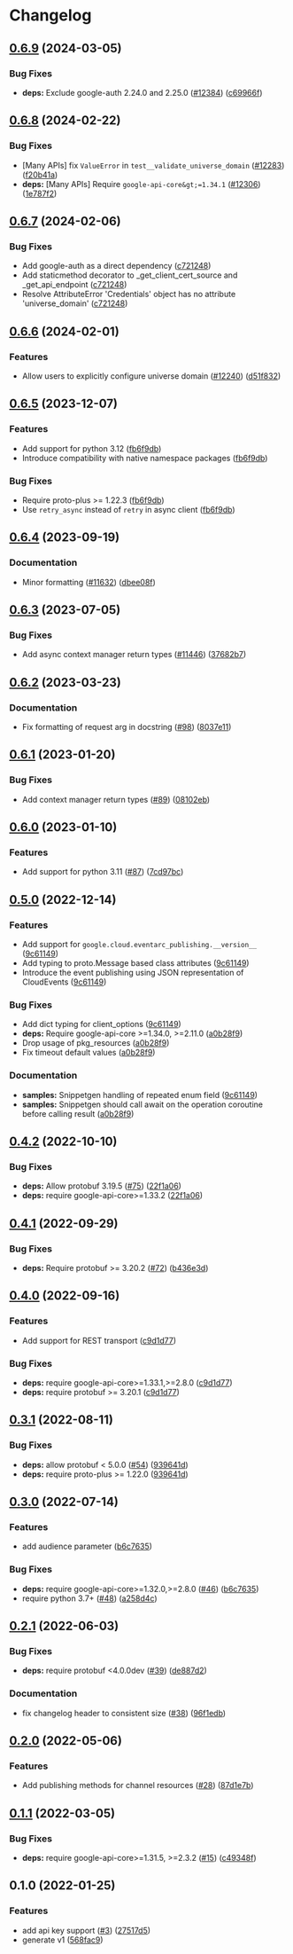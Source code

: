 # Changelog

## [0.6.9](https://github.com/googleapis/google-cloud-python/compare/google-cloud-eventarc-publishing-v0.6.8...google-cloud-eventarc-publishing-v0.6.9) (2024-03-05)


### Bug Fixes

* **deps:** Exclude google-auth 2.24.0 and 2.25.0 ([#12384](https://github.com/googleapis/google-cloud-python/issues/12384)) ([c69966f](https://github.com/googleapis/google-cloud-python/commit/c69966fa7aac2cba4e22513e4a053b3754f8ea5e))

## [0.6.8](https://github.com/googleapis/google-cloud-python/compare/google-cloud-eventarc-publishing-v0.6.7...google-cloud-eventarc-publishing-v0.6.8) (2024-02-22)


### Bug Fixes

* [Many APIs] fix `ValueError` in `test__validate_universe_domain` ([#12283](https://github.com/googleapis/google-cloud-python/issues/12283)) ([f20b41a](https://github.com/googleapis/google-cloud-python/commit/f20b41ac35b02a40135b83edfe819ff7a355ab21))
* **deps:** [Many APIs] Require `google-api-core&gt;=1.34.1` ([#12306](https://github.com/googleapis/google-cloud-python/issues/12306)) ([1e787f2](https://github.com/googleapis/google-cloud-python/commit/1e787f2079ac41ce634c7b90f02a6597cecb64be))

## [0.6.7](https://github.com/googleapis/google-cloud-python/compare/google-cloud-eventarc-publishing-v0.6.6...google-cloud-eventarc-publishing-v0.6.7) (2024-02-06)


### Bug Fixes

* Add google-auth as a direct dependency ([c721248](https://github.com/googleapis/google-cloud-python/commit/c721248accc77f0b1fba9605a65ea95a86f023a5))
* Add staticmethod decorator to _get_client_cert_source and _get_api_endpoint ([c721248](https://github.com/googleapis/google-cloud-python/commit/c721248accc77f0b1fba9605a65ea95a86f023a5))
* Resolve AttributeError 'Credentials' object has no attribute 'universe_domain' ([c721248](https://github.com/googleapis/google-cloud-python/commit/c721248accc77f0b1fba9605a65ea95a86f023a5))

## [0.6.6](https://github.com/googleapis/google-cloud-python/compare/google-cloud-eventarc-publishing-v0.6.5...google-cloud-eventarc-publishing-v0.6.6) (2024-02-01)


### Features

* Allow users to explicitly configure universe domain ([#12240](https://github.com/googleapis/google-cloud-python/issues/12240)) ([d51f832](https://github.com/googleapis/google-cloud-python/commit/d51f83298f89dbae23af1a146411b296eba6bba2))

## [0.6.5](https://github.com/googleapis/google-cloud-python/compare/google-cloud-eventarc-publishing-v0.6.4...google-cloud-eventarc-publishing-v0.6.5) (2023-12-07)


### Features

* Add support for python 3.12 ([fb6f9db](https://github.com/googleapis/google-cloud-python/commit/fb6f9dbfadfe1a8ca3b236e0cae5c85cf2862f3e))
* Introduce compatibility with native namespace packages ([fb6f9db](https://github.com/googleapis/google-cloud-python/commit/fb6f9dbfadfe1a8ca3b236e0cae5c85cf2862f3e))


### Bug Fixes

* Require proto-plus &gt;= 1.22.3 ([fb6f9db](https://github.com/googleapis/google-cloud-python/commit/fb6f9dbfadfe1a8ca3b236e0cae5c85cf2862f3e))
* Use `retry_async` instead of `retry` in async client ([fb6f9db](https://github.com/googleapis/google-cloud-python/commit/fb6f9dbfadfe1a8ca3b236e0cae5c85cf2862f3e))

## [0.6.4](https://github.com/googleapis/google-cloud-python/compare/google-cloud-eventarc-publishing-v0.6.3...google-cloud-eventarc-publishing-v0.6.4) (2023-09-19)


### Documentation

* Minor formatting ([#11632](https://github.com/googleapis/google-cloud-python/issues/11632)) ([dbee08f](https://github.com/googleapis/google-cloud-python/commit/dbee08f2df63e1906ba13b0d3060eec5a80c79e2))

## [0.6.3](https://github.com/googleapis/google-cloud-python/compare/google-cloud-eventarc-publishing-v0.6.2...google-cloud-eventarc-publishing-v0.6.3) (2023-07-05)


### Bug Fixes

* Add async context manager return types ([#11446](https://github.com/googleapis/google-cloud-python/issues/11446)) ([37682b7](https://github.com/googleapis/google-cloud-python/commit/37682b7793cfe0dcb27963fea7e474b3b85571c9))

## [0.6.2](https://github.com/googleapis/python-eventarc-publishing/compare/v0.6.1...v0.6.2) (2023-03-23)


### Documentation

* Fix formatting of request arg in docstring ([#98](https://github.com/googleapis/python-eventarc-publishing/issues/98)) ([8037e11](https://github.com/googleapis/python-eventarc-publishing/commit/8037e110078cf12615b8465064a736f2cbeef60c))

## [0.6.1](https://github.com/googleapis/python-eventarc-publishing/compare/v0.6.0...v0.6.1) (2023-01-20)


### Bug Fixes

* Add context manager return types ([#89](https://github.com/googleapis/python-eventarc-publishing/issues/89)) ([08102eb](https://github.com/googleapis/python-eventarc-publishing/commit/08102eb547a18d8efd055404248d9691e5bba78c))

## [0.6.0](https://github.com/googleapis/python-eventarc-publishing/compare/v0.5.0...v0.6.0) (2023-01-10)


### Features

* Add support for python 3.11 ([#87](https://github.com/googleapis/python-eventarc-publishing/issues/87)) ([7cd97bc](https://github.com/googleapis/python-eventarc-publishing/commit/7cd97bca2cce9cdfc43baf54e7d8b041516a9ab9))

## [0.5.0](https://github.com/googleapis/python-eventarc-publishing/compare/v0.4.2...v0.5.0) (2022-12-14)


### Features

* Add support for `google.cloud.eventarc_publishing.__version__` ([9c61149](https://github.com/googleapis/python-eventarc-publishing/commit/9c61149b5ab2896807783fde2984aa83eda8c357))
* Add typing to proto.Message based class attributes ([9c61149](https://github.com/googleapis/python-eventarc-publishing/commit/9c61149b5ab2896807783fde2984aa83eda8c357))
* Introduce the event publishing using JSON representation of CloudEvents ([9c61149](https://github.com/googleapis/python-eventarc-publishing/commit/9c61149b5ab2896807783fde2984aa83eda8c357))


### Bug Fixes

* Add dict typing for client_options ([9c61149](https://github.com/googleapis/python-eventarc-publishing/commit/9c61149b5ab2896807783fde2984aa83eda8c357))
* **deps:** Require google-api-core &gt;=1.34.0, >=2.11.0  ([a0b28f9](https://github.com/googleapis/python-eventarc-publishing/commit/a0b28f99301905dab3fb30092ff6a4ac3be7f492))
* Drop usage of pkg_resources ([a0b28f9](https://github.com/googleapis/python-eventarc-publishing/commit/a0b28f99301905dab3fb30092ff6a4ac3be7f492))
* Fix timeout default values ([a0b28f9](https://github.com/googleapis/python-eventarc-publishing/commit/a0b28f99301905dab3fb30092ff6a4ac3be7f492))


### Documentation

* **samples:** Snippetgen handling of repeated enum field ([9c61149](https://github.com/googleapis/python-eventarc-publishing/commit/9c61149b5ab2896807783fde2984aa83eda8c357))
* **samples:** Snippetgen should call await on the operation coroutine before calling result ([a0b28f9](https://github.com/googleapis/python-eventarc-publishing/commit/a0b28f99301905dab3fb30092ff6a4ac3be7f492))

## [0.4.2](https://github.com/googleapis/python-eventarc-publishing/compare/v0.4.1...v0.4.2) (2022-10-10)


### Bug Fixes

* **deps:** Allow protobuf 3.19.5 ([#75](https://github.com/googleapis/python-eventarc-publishing/issues/75)) ([22f1a06](https://github.com/googleapis/python-eventarc-publishing/commit/22f1a06b81422bf239f62113d01b83fef9d9faf3))
* **deps:** require google-api-core&gt;=1.33.2 ([22f1a06](https://github.com/googleapis/python-eventarc-publishing/commit/22f1a06b81422bf239f62113d01b83fef9d9faf3))

## [0.4.1](https://github.com/googleapis/python-eventarc-publishing/compare/v0.4.0...v0.4.1) (2022-09-29)


### Bug Fixes

* **deps:** Require protobuf >= 3.20.2 ([#72](https://github.com/googleapis/python-eventarc-publishing/issues/72)) ([b436e3d](https://github.com/googleapis/python-eventarc-publishing/commit/b436e3d9a00590034831c2567a466f6fdb0c58b7))

## [0.4.0](https://github.com/googleapis/python-eventarc-publishing/compare/v0.3.1...v0.4.0) (2022-09-16)


### Features

* Add support for REST transport ([c9d1d77](https://github.com/googleapis/python-eventarc-publishing/commit/c9d1d77123d3713e2d2c575b75b20a002c56f0e2))


### Bug Fixes

* **deps:** require google-api-core>=1.33.1,>=2.8.0 ([c9d1d77](https://github.com/googleapis/python-eventarc-publishing/commit/c9d1d77123d3713e2d2c575b75b20a002c56f0e2))
* **deps:** require protobuf >= 3.20.1 ([c9d1d77](https://github.com/googleapis/python-eventarc-publishing/commit/c9d1d77123d3713e2d2c575b75b20a002c56f0e2))

## [0.3.1](https://github.com/googleapis/python-eventarc-publishing/compare/v0.3.0...v0.3.1) (2022-08-11)


### Bug Fixes

* **deps:** allow protobuf < 5.0.0 ([#54](https://github.com/googleapis/python-eventarc-publishing/issues/54)) ([939641d](https://github.com/googleapis/python-eventarc-publishing/commit/939641d1ac8a314893de7ab0c1b44e100abaef5b))
* **deps:** require proto-plus >= 1.22.0 ([939641d](https://github.com/googleapis/python-eventarc-publishing/commit/939641d1ac8a314893de7ab0c1b44e100abaef5b))

## [0.3.0](https://github.com/googleapis/python-eventarc-publishing/compare/v0.2.1...v0.3.0) (2022-07-14)


### Features

* add audience parameter ([b6c7635](https://github.com/googleapis/python-eventarc-publishing/commit/b6c7635ba61bc3c031dce4ef0a5b9035e738915e))


### Bug Fixes

* **deps:** require google-api-core>=1.32.0,>=2.8.0 ([#46](https://github.com/googleapis/python-eventarc-publishing/issues/46)) ([b6c7635](https://github.com/googleapis/python-eventarc-publishing/commit/b6c7635ba61bc3c031dce4ef0a5b9035e738915e))
* require python 3.7+ ([#48](https://github.com/googleapis/python-eventarc-publishing/issues/48)) ([a258d4c](https://github.com/googleapis/python-eventarc-publishing/commit/a258d4cb7c8d1e07e3542c9b3814a75455418ff1))

## [0.2.1](https://github.com/googleapis/python-eventarc-publishing/compare/v0.2.0...v0.2.1) (2022-06-03)


### Bug Fixes

* **deps:** require protobuf <4.0.0dev ([#39](https://github.com/googleapis/python-eventarc-publishing/issues/39)) ([de887d2](https://github.com/googleapis/python-eventarc-publishing/commit/de887d2702f64bbdb025a9dc841d694119b351a1))


### Documentation

* fix changelog header to consistent size ([#38](https://github.com/googleapis/python-eventarc-publishing/issues/38)) ([96f1edb](https://github.com/googleapis/python-eventarc-publishing/commit/96f1edbd3eb44f8729f630b4b0fbb5668a3f2099))

## [0.2.0](https://github.com/googleapis/python-eventarc-publishing/compare/v0.1.1...v0.2.0) (2022-05-06)


### Features

* Add publishing methods for channel resources ([#28](https://github.com/googleapis/python-eventarc-publishing/issues/28)) ([87d1e7b](https://github.com/googleapis/python-eventarc-publishing/commit/87d1e7bf20407dce888778454893b74640addf80))

## [0.1.1](https://github.com/googleapis/python-eventarc-publishing/compare/v0.1.0...v0.1.1) (2022-03-05)


### Bug Fixes

* **deps:** require google-api-core>=1.31.5, >=2.3.2 ([#15](https://github.com/googleapis/python-eventarc-publishing/issues/15)) ([c49348f](https://github.com/googleapis/python-eventarc-publishing/commit/c49348faf39881533e18ce2ddbc48a868d6bc9da))

## 0.1.0 (2022-01-25)


### Features

* add api key support ([#3](https://github.com/googleapis/python-eventarc-publishing/issues/3)) ([27517d5](https://github.com/googleapis/python-eventarc-publishing/commit/27517d59eee4b8ea380b1ce79903590b372a44dd))
* generate v1 ([568fac9](https://github.com/googleapis/python-eventarc-publishing/commit/568fac9951be93a661af5a8a06688191b9fe87ac))
